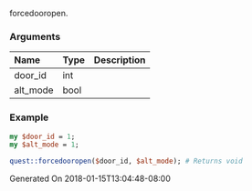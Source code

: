 forcedooropen.
### Arguments
**Name**|**Type**|**Description**
:---|:---|:---
door_id|int|
alt_mode|bool|

### Example

```perl
my $door_id = 1;
my $alt_mode = 1;

quest::forcedooropen($door_id, $alt_mode); # Returns void
```


Generated On 2018-01-15T13:04:48-08:00